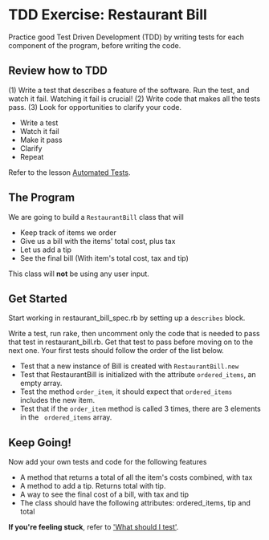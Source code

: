 # TDD Exercise: Restaurant Bill

Practice good Test Driven Development (TDD) by writing tests for each component of the program, before writing the code.


## Review how to TDD

(1) Write a test that describes a feature of the software. Run the test, and watch it fail. Watching it fail is crucial! (2) Write code that makes all the tests pass. (3) Look for opportunities to clarify your code.

- Write a test
- Watch it fail
- Make it pass
- Clarify
- Repeat

Refer to the lesson [Automated Tests](https://github.com/Ada-Developers-Academy/textbook-curriculum/blob/master/00-programming-fundamentals/intro-to-automated-tests.md).


## The Program
We are going to build a ```RestaurantBill``` class that will
- Keep track of items we order
- Give us a bill with the items' total cost, plus tax
- Let us add a tip
- See the final bill (With item's total cost, tax and tip)


This class will __not__ be using any user input.



## Get Started


Start working in restaurant_bill_spec.rb by setting up a ```describes``` block.

Write a test, run rake, then uncomment only the code that is needed to pass that test in restaurant_bill.rb. Get that test to pass before moving on to the next one. Your first tests should follow the order of the list below. 


- Test that a new instance of Bill is created with ```RestaurantBill.new```
- Test that RestaurantBill is initialized with the attribute ```ordered_items```, an empty array.
- Test the method ```order_item```, it should expect that ```ordered_items``` includes the new item.
- Test that if the ``order_item`` method is called 3 times, there are 3 elements in the ``` ordered_items``` array.


## Keep Going!
Now add your own tests and code for the following features

- A method that returns a total of all the item's costs combined, with tax
- A method to add a tip. Returns total with tip.
- A way to see the final cost of a bill, with tax and tip
- The class should have the following attributes: ordered_items, tip and total



**If you're feeling stuck**, refer to ['What should I test'](https://github.com/Ada-Developers-Academy/textbook-curriculum/blob/master/00-programming-fundamentals/intro-to-automated-tests.md#what-should-i-test).
